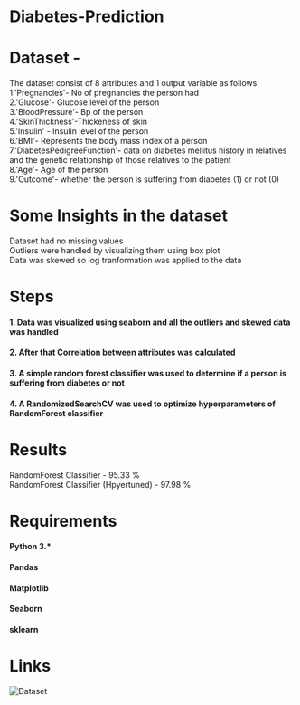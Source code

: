 # Diabetes-Prediction
# Dataset - 
The dataset consist of 8 attributes and 1 output variable as follows:  
1.'Pregnancies'- No of pregnancies the person had  
2.'Glucose'- Glucose level of the person  
3.'BloodPressure'- Bp of the person  
4.'SkinThickness'-Thickeness of skin  
5.'Insulin' - Insulin level of the person  
6.'BMI'- Represents the body mass index of a person  
7.'DiabetesPedigreeFunction'- data on diabetes mellitus history in relatives and the genetic relationship of those relatives to the patient   
8.'Age'- Age of the person    
9.'Outcome'- whether the person is suffering from diabetes (1) or not (0)  
# Some Insights in the dataset 
Dataset had no missing values  
Outliers were handled by visualizing them using box plot   
Data was skewed so log tranformation was applied to the data  

# Steps 
#### 1. Data was visualized using seaborn and all the outliers and skewed data was handled 
#### 2. After that Correlation between attributes was calculated 
#### 3. A simple random forest classifier was used to determine if a person is suffering from diabetes or not
#### 4. A RandomizedSearchCV was used to optimize hyperparameters of RandomForest classifier

# Results
RandomForest Classifier - 95.33 %  
RandomForest Classifier (Hpyertuned) - 97.98 %  

# Requirements 
#### Python 3.*  
#### Pandas  
#### Matplotlib   
#### Seaborn  
#### sklearn  

# Links
![Dataset](https://www.kaggle.com/uciml/pima-indians-diabetes-database)
